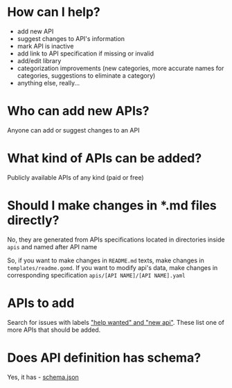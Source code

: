 # How can I help?
- add new API
- suggest changes to API's information
- mark API is inactive  
- add link to API specification if missing or invalid
- add/edit library
- categorization improvements (new categories, more accurate names for categories, suggestions to eliminate a category)
- anything else, really...

# Who can add new APIs?
Anyone can add or suggest changes to an API

# What kind of APIs can be added?
Publicly available APIs of any kind (paid or free)

# Should I make changes in *.md files directly?
No, they are generated from APIs specifications located in directories inside `apis` and named after API name

So, if you want to make changes in `README.md` texts, make changes in `templates/readme.gomd`. 
If you want to modify api's data, make changes in corresponding specification `apis/[API NAME]/[API NAME].yaml`

# APIs to add
Search for issues with labels ["help wanted" and "new api"](https://github.com/apis-list/apis-list/issues?q=is%3Aissue+is%3Aopen+label%3A"new+api"+label%3A"new+api"). These list one of more APIs that should be added.

# Does API definition has schema?
Yes, it has - [schema.json](https://github.com/apis-list/apis-list/blob/main/schema.json)
